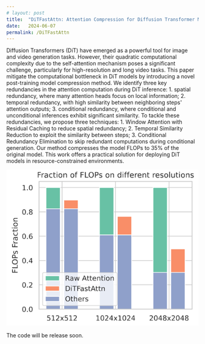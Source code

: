 ```yaml
---
# layout: post
title:  "DiTFastAttn: Attention Compression for Diffusion Transformer Models"
date:   2024-06-07
permalink: /DiTFastAttn
---
```


Diffusion Transformers (DiT) have emerged as a powerful tool for image and video generation tasks. However, their quadratic computational complexity due to the self-attention mechanism poses a significant challenge, particularly for high-resolution and long video tasks. This paper mitigate the computational bottleneck in DiT models by introducing a novel post-training model compression method. We identify three key redundancies in the attention computation during DiT inference: 1. spatial redundancy, where many attention heads focus on local information; 2. temporal redundancy, with high similarity between neighboring steps' attention outputs; 3. conditional redundancy, where conditional and unconditional inferences exhibit significant similarity. To tackle these redundancies, we propose three techniques: 1. Window Attention with Residual Caching to reduce spatial redundancy; 2. Temporal Similarity Reduction to exploit the similarity between steps; 3. Conditional Redundancy Elimination to skip redundant computations during conditional generation. Our method compresses the model FLOPs to 35% of the original model. This work offers a practical solution for deploying DiT models in resource-constrained environments.

![DiTFastAttn Overview](/assets/posts_images/DiTFastAttn_overview.jpg)

The code will be release soon.